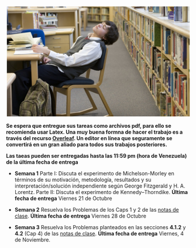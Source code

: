 <p align="center">
  <img src="../PICS/student_working.jpg" width="500" title="hover text">
 
</p>


**Se espera que entregue sus tareas como archivos pdf, para ello se recomienda usar Latex. Una muy buena formna de hacer el trabajo es a través del recurso [Overleaf](https://www.overleaf.com/login). Un editor en línea que seguramente se convertirá en un gran aliado para todos sus trabajos posteriores.** 

**Las taeas pueden ser entregadas hasta las 11:59 pm (hora de Venezuela) de la última fecha de entrega**

  * **Semana 1** Parte I: Discuta el experimento de Michelson-Morley en términos de su motivación, metodología, resultados y su interpretación/solución independiente según George Fitzgerald y H. A. Lorentz.
  Parte II: Discuta el experimento de Kennedy–Thorndike. **Última fecha de entrega** Viernes 21 de Octubre 
  
  * **Semana 2** Resuelva los Problemas de los Caps 1 y 2 de las [notas de clase](lectures/Relativity_I.pdf). **Última fecha de entrega** Viernes 28 de Octubre

* **Semana 3** Resuelva los Problemas planteados en las secciones **4.1.2** y **4.2** (Cap 4) de las [notas de clase](./lectures/Relativity_I.pdf). **Última fecha de entrega** Viernes, 4 de Noviembre.
